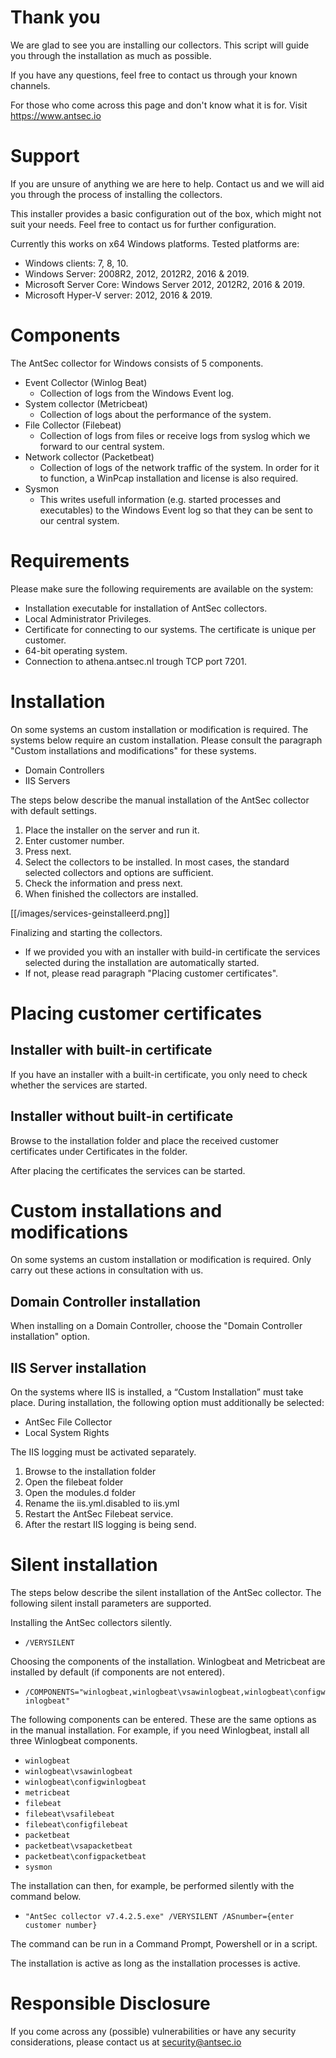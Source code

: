 # Thank you
We are glad to see you are installing our collectors. This script will guide you through the installation as much as possible.

If you have any questions, feel free to contact us through your known channels.

For those who come across this page and don't know what it is for. Visit https://www.antsec.io

# Support
If you are unsure of anything we are here to help. Contact us and we will aid you through the process of installing the collectors.

This installer provides a basic configuration out of the box, which might not suit your needs. Feel free to contact us for further configuration.

Currently this works on x64 Windows platforms. Tested platforms are:

* Windows clients: 7, 8, 10.
* Windows Server: 2008R2, 2012, 2012R2, 2016 & 2019.
* Microsoft Server Core: Windows Server 2012, 2012R2, 2016 & 2019.
* Microsoft Hyper-V server: 2012, 2016 & 2019.

# Components
The AntSec collector for Windows consists of 5 components.

* Event Collector (Winlog Beat)
  * Collection of logs from the Windows Event log.
* System collector (Metricbeat)
  * Collection of logs about the performance of the system.
* File Collector (Filebeat)
  * Collection of logs from files or receive logs from syslog which we forward to our central system.
* Network collector (Packetbeat)
  * Collection of logs of the network traffic of the system. In order for it to function, a WinPcap installation and license is also required.
* Sysmon
  * This writes usefull information (e.g. started processes and executables) to the Windows Event log so that they can be sent to our central system.

# Requirements
Please make sure the following requirements are available on the system:

* Installation executable for installation of AntSec collectors.
* Local Administrator Privileges.
* Certificate for connecting to our systems. The certificate is unique per customer.
* 64-bit operating system.
* Connection to athena.antsec.nl trough TCP port 7201.

# Installation

On some systems an custom installation or modification is required. The  systems below require an custom installation. Please consult the paragraph "Custom installations and modifications" for these systems.

* Domain Controllers
* IIS Servers

The steps below describe the manual installation of the AntSec collector with default settings. 

1. Place the installer on the server and run it.
2. Enter customer number.
3. Press next.
4. Select the collectors to be installed. In most cases, the standard selected collectors and options are sufficient. 
5. Check the information and press next.
6. When finished the collectors are installed. 

[[/images/services-geinstalleerd.png]]

Finalizing and starting the collectors.

* If we provided you with an installer with build-in certificate the services selected during the installation are automatically started. 
* If not, please read paragraph "Placing customer certificates".

# Placing customer certificates
## Installer with built-in certificate
If you have an installer with a built-in certificate, you only need to check whether the services are started.

## Installer without built-in certificate
Browse to the installation folder and place the received customer certificates under Certificates in the folder.

After placing the certificates the services can be started.

# Custom installations and modifications
On some systems an custom installation or modification is required. Only carry out these actions in consultation with us.

## Domain Controller installation
When installing on a Domain Controller, choose the "Domain Controller installation" option.

## IIS Server installation
On the systems where IIS is installed, a “Custom Installation” must take place. During installation, the following option must additionally be selected:

* AntSec File Collector
 * Local System Rights

The IIS logging must be activated separately. 
1. Browse to the installation folder
2. Open the filebeat folder
3. Open the modules.d folder
4. Rename the iis.yml.disabled to iis.yml
5. Restart the AntSec Filebeat service. 
6. After the restart IIS logging is being send.

# Silent installation
The steps below describe the silent installation of the AntSec collector. The following silent install parameters are supported.

Installing the AntSec collectors silently.
* `/VERYSILENT`

Choosing the components of the installation. Winlogbeat and Metricbeat are installed by default (if components are not entered).
* `/COMPONENTS="winlogbeat,winlogbeat\vsawinlogbeat,winlogbeat\configwinlogbeat"`

The following components can be entered. These are the same options as in the manual installation. For example, if you need Winlogbeat, install all three Winlogbeat components.
* `winlogbeat`
* `winlogbeat\vsawinlogbeat`
* `winlogbeat\configwinlogbeat`
* `metricbeat`
* `filebeat`
* `filebeat\vsafilebeat`
* `filebeat\configfilebeat`
* `packetbeat`
* `packetbeat\vsapacketbeat`
* `packetbeat\configpacketbeat`
* `sysmon`

The installation can then, for example, be performed silently with the command below.

* `"AntSec collector v7.4.2.5.exe" /VERYSILENT /ASnumber={enter customer number}`

The command can be run in a Command Prompt, Powershell or in a script.

The installation is active as long as the installation processes is active.

# Responsible Disclosure
If you come across any (possible) vulnerabilities or have any security considerations, please contact us at security@antsec.io
